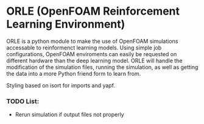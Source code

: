 # ORLE (OpenFOAM Reinforcement Learning Environment)

ORLE is a python module to make the use of OpenFOAM simulations accessable to reinformenct learning models.
Using simple job configurations, OpenFOAM enviroments can easily be requested on different hardware than the deep learning model.
ORLE will handle the modification of the simulation files, running the simulation, as well as getting the data into a more Python friend form to learn from. 

Styling based on isort for imports and yapf.

### TODO List:
- Rerun simulation if output files not properly 

